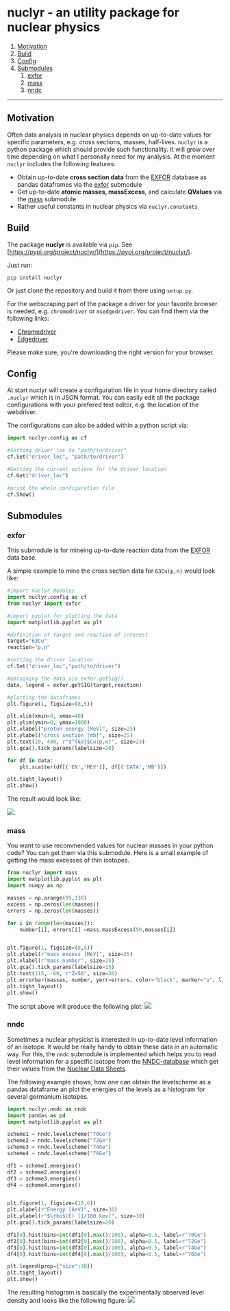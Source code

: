# nuclyr - an utility package for nuclear physics
1. [Motivation](#motivation)
2. [Build](#build)
3. [Config](#config)
4. [Submodules](#submodules)
    1. [exfor](#exfor)
    2. [mass](#mass)
    3. [nndc](#nndc)
---
## Motivation
Often data analysis in nuclear physics depends on up-to-date values for specific parameters, e.g. cross sections, masses, half-lives. 
`nuclyr` is a python package which should provide such functionality. It will grow over time depending on what I personally need for my analysis. 
At the moment `nuclyr` includes the following features:

* Obtain up-to-date **cross section data** from the [EXFOR](https://www-nds.iaea.org/exfor/exfor.htm) database as pandas dataframes via the [exfor](#exfor) submodule
* Get up-to-date **atomic masses, massExcess**, and calculate **QValues** via the [mass](#mass) submodule
* Rather useful constants in nuclear physics via `nuclyr.constants`

## Build

The package **nuclyr** is available via `pip`. See [https://pypi.org/project/nuclyr/](https://pypi.org/project/nuclyr/).

Just run:

```
pip install nuclyr
```

Or just clone the repository and build it from there using `setup.py`.

For the webscraping part of the package a driver for your favorite browser is needed, e.g. `chromedriver`  or `msedgedriver`. You can find them via the following links:

* [Chromedriver](https://sites.google.com/a/chromium.org/chromedriver/)
* [Edgedriver](https://developer.microsoft.com/en-us/microsoft-edge/tools/webdriver/)

Please make sure, you're downloading the right version for your browser.

## Config

At start nuclyr will create a configuration file in your home directory called `.nuclyr` which is in JSON format. You can easily edit all the package configurations with your prefered text editor, e.g. the location of the webdriver. 

The configurations can also be added within a python script via:
``` python
import nuclyr.config as cf

#Setting driver_loc to "path/to/driver"
cf.Set("driver_loc", "path/to/driver") 

#Getting the current options for the driver location
cf.Get("driver_loc") 

#print the whole configuration file
cf.Show() 
```
## Submodules

### exfor

This submodule is for mineing up-to-date reaction data from the [EXFOR](https://www-nds.iaea.org/exfor/exfor.htm) data base.

A simple example to mine the cross section data for `63Cu(p,n)` would look like:

```python
#import nuclyr modules
import nuclyr.config as cf
from nuclyr import exfor

#import pyplot for plotting the data
import matplotlib.pyplot as plt

#definition of target and reaction of interest
target="63Cu"
reaction="p,n"

#setting the driver location
cf.Set("driver_loc","path/to/driver")

#obtaining the data via exfor.getSig()
data, legend = exfor.getSIG(target,reaction)

#plotting the dataframes
plt.figure(1, figsize=(8,5))

plt.xlim(xmin=0, xmax=40)
plt.ylim(ymin=0, ymax=1000)
plt.xlabel("proton energy [MeV]", size=25)
plt.ylabel("cross section [mb]", size=25)
plt.text(20, 400, r"$^{63}$Cu(p,n)", size=25)
plt.gca().tick_params(labelsize=20)

for df in data:
    plt.scatter(df[('EN','MEV')], df[('DATA','MB')])

plt.tight_layout()
plt.show()
```

The result would look like:

![](./doc/img/63Cu_p_n.png).

### mass

You want to use recommended values for nuclear masses in your python code? You can get them via this submodule.
Here is a small example of getting the mass excesses of thin isotopes.

```python
from nuclyr import mass
import matplotlib.pyplot as plt
import numpy as np

masses = np.arange(99,138)
excess = np.zeros(len(masses))
errors = np.zeros(len(masses))

for i in range(len(masses)):
    number[i], errors[i] =mass.massExcess(50,masses[i])


plt.figure(1, figsize=(8,5))
plt.ylabel(r"mass excess [MeV]", size=25)
plt.xlabel(r"mass number", size=25)
plt.gca().tick_params(labelsize=15)
plt.text(115, -60, r"Z=50", size=30)
plt.errorbar(masses, number, yerr=errors, color="black", marker="o", linestyle="--")
plt.tight_layout()
plt.show()
```

The script above will produce the following plot:
![](./doc/img/Sn_masses.png)

### nndc
Sometimes a nuclear physicist is interested in up-to-date level information of an isotope. It would be really handy to obtain these data in an automatic way.
For this, the `nndc` submodule is implemented which helps you to read level information for a specific isotope from the [NNDC-database](https://www.nndc.bnl.gov/) which get their values from the [Nuclear Data Sheets](https://www.sciencedirect.com/journal/nuclear-data-sheets).

The following example shows, how one can obtain the levelscheme as a pandas dataframe an plot the energies of the levels as a histogram for several germanium isotopes. 
```python
import nuclyr.nndc as nndc
import pandas as pd
import matplotlib.pyplot as plt

scheme1 = nndc.levelscheme("70Ge")
scheme2 = nndc.levelscheme("72Ge")
scheme3 = nndc.levelscheme("74Ge")
scheme4 = nndc.levelscheme("76Ge")

df1 = scheme1.energies()
df2 = scheme2.energies()
df3 = scheme3.energies()
df4 = scheme4.energies()


plt.figure(1, figsize=(10,6))
plt.xlabel(r"Energy [keV]", size=30)
plt.ylabel(r"$\rho$(E) [1/100 kev]", size=30)
plt.gca().tick_params(labelsize=20)

df1[0].hist(bins=int(df1[0].max()/100), alpha=0.5, label=r"70Ge")
df2[0].hist(bins=int(df2[0].max()/100), alpha=0.5, label=r"72Ge")
df3[0].hist(bins=int(df3[0].max()/100), alpha=0.5, label=r"74Ge")
df4[0].hist(bins=int(df4[0].max()/100), alpha=0.5, label=r"76Ge")

plt.legend(prop={"size":30})
plt.tight_layout()
plt.show()
```

The resulting histogram is basically the experimentally observed level density and looks like the following figure:
![](doc/img/Ge_leveldensity.png)